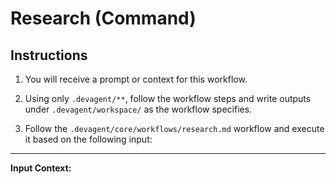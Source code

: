 # Research (Command)

## Instructions

1. You will receive a prompt or context for this workflow.

2. Using only `.devagent/**`, follow the workflow steps and write outputs under `.devagent/workspace/` as the workflow specifies.

3. Follow the `.devagent/core/workflows/research.md` workflow and execute it based on the following input:

---

**Input Context:**
